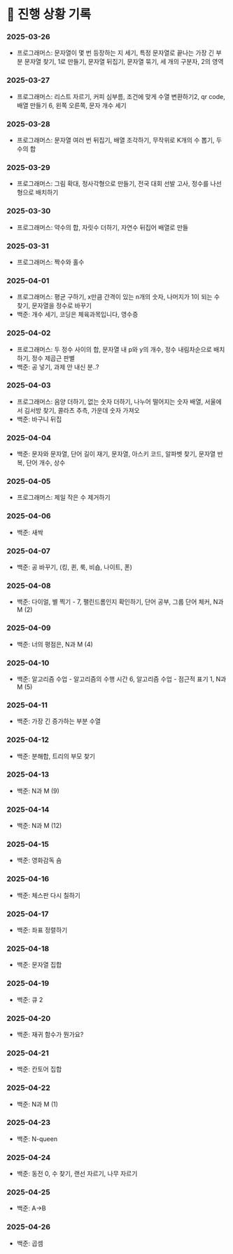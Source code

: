 # 📅 진행 상황 기록

### 2025-03-26
- 프로그래머스: 문자열이 몇 번 등장하는 지 세기, 특정 문자열로 끝나는 가장 긴 부분 문자열 찾기, 1로 만들기, 문자열 뒤집기, 문자열 묶기, 세 개의 구분자, 2의 영역

### 2025-03-27
- 프로그래머스: 리스트 자르기, 커피 심부름, 조건에 맞게 수열 변환하기2, qr code, 배열 만들기 6, 왼쪽 오른쪽, 문자 개수 세기

### 2025-03-28
- 프로그래머스: 문자열 여러 번 뒤집기, 배열 조각하기, 무작위로 K개의 수 뽑기, 두 수의 합

### 2025-03-29
- 프로그래머스: 그림 확대, 정사각형으로 만들기, 전국 대회 선발 고사, 정수를 나선형으로 배치하기

### 2025-03-30
- 프로그래머스: 약수의 합, 자릿수 더하기, 자연수 뒤집어 배열로 만들

### 2025-03-31
- 프로그래머스: 짝수와 홀수

### 2025-04-01
- 프로그래머스: 평균 구하기, x만큼 간격이 있는 n개의 숫자, 나머지가 1이 되는 수 찾기, 문자열을 정수로 바꾸기
- 백준: 개수 세기, 코딩은 체육과목입니다, 영수증

### 2025-04-02
- 프로그래머스: 두 정수 사이의 합, 문자열 내 p와 y의 개수, 정수 내림차순으로 배치하기, 정수 제곱근 판별
- 백준: 공 넣기, 과제 안 내신 분..?

### 2025-04-03
- 프로그래머스: 음양 더하기, 없는 숫자 더하기, 나누어 떨어지는 숫자 배열, 서울에서 김서방 찾기, 콜라츠 추측, 가운데 숫자 가져오
- 백준: 바구니 뒤집

### 2025-04-04
- 백준: 문자와 문자열, 단어 길이 재기, 문자열, 아스키 코드, 알파벳 찾기, 문자열 반복, 단어 개수, 상수

### 2025-04-05
- 프로그래머스: 제일 작은 수 제거하기

### 2025-04-06
- 백준: 새싹

### 2025-04-07
- 백준: 공 바꾸기, (킹, 퀸, 룩, 비숍, 나이트, 폰)

### 2025-04-08
- 백준: 다이얼, 별 찍기 - 7, 팰린드롬인지 확인하기, 단어 공부, 그룹 단어 체커, N과 M (2)

### 2025-04-09
- 백준: 너의 평점은, N과 M (4)

### 2025-04-10
- 백준: 알고리즘 수업 - 알고리즘의 수행 시간 6, 알고리즘 수업 - 점근적 표기 1, N과 M (5)

### 2025-04-11
- 백준: 가장 긴 증가하는 부분 수열

### 2025-04-12
- 백준: 분해합, 트리의 부모 찾기

### 2025-04-13
- 백준: N과 M (9)

### 2025-04-14
- 백준: N과 M (12)

### 2025-04-15
- 백준: 영화감독 숌

### 2025-04-16
- 백준: 체스판 다시 칠하기

### 2025-04-17
- 백준: 좌표 정렬하기

### 2025-04-18
- 백준: 문자열 집합

### 2025-04-19
- 백준: 큐 2

### 2025-04-20
- 백준: 재귀 함수가 뭔가요?

### 2025-04-21
- 백준: 칸토어 집합

### 2025-04-22
- 백준: N과 M (1)

### 2025-04-23
- 백준: N-queen

### 2025-04-24
- 백준: 동전 0, 수 찾기, 랜선 자르기, 나무 자르기

### 2025-04-25
- 백준: A->B

### 2025-04-26
- 백준: 곱셈
